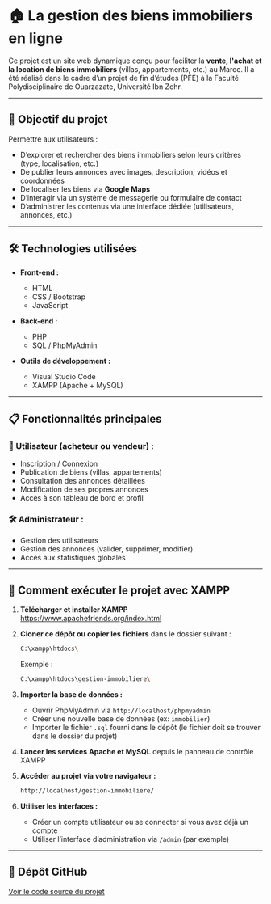 # 🏠 La gestion des biens immobiliers en ligne

Ce projet est un site web dynamique conçu pour faciliter la **vente, l'achat et la location de biens immobiliers** (villas, appartements, etc.) au Maroc. Il a été réalisé dans le cadre d’un projet de fin d’études (PFE) à la Faculté Polydisciplinaire de Ouarzazate, Université Ibn Zohr.

---

## 📌 Objectif du projet

Permettre aux utilisateurs :
- D’explorer et rechercher des biens immobiliers selon leurs critères (type, localisation, etc.)
- De publier leurs annonces avec images, description, vidéos et coordonnées
- De localiser les biens via **Google Maps**
- D’interagir via un système de messagerie ou formulaire de contact
- D’administrer les contenus via une interface dédiée (utilisateurs, annonces, etc.)

---

## 🛠️ Technologies utilisées

- **Front-end :**
  - HTML
  - CSS / Bootstrap
  - JavaScript

- **Back-end :**
  - PHP
  - SQL / PhpMyAdmin

- **Outils de développement :**
  - Visual Studio Code
  - XAMPP (Apache + MySQL)
 

---

## 📋 Fonctionnalités principales

### 👤 Utilisateur (acheteur ou vendeur) :
- Inscription / Connexion
- Publication de biens (villas, appartements)
- Consultation des annonces détaillées
- Modification de ses propres annonces
- Accès à son tableau de bord et profil

### 🛠️ Administrateur :
- Gestion des utilisateurs
- Gestion des annonces (valider, supprimer, modifier)
- Accès aux statistiques globales

---

## 🚀 Comment exécuter le projet avec XAMPP

1. **Télécharger et installer XAMPP**  
   https://www.apachefriends.org/index.html

2. **Cloner ce dépôt ou copier les fichiers** dans le dossier suivant :
   ```bash
   C:\xampp\htdocs\
   ```
   Exemple :  
   ```bash
   C:\xampp\htdocs\gestion-immobiliere\
   ```

3. **Importer la base de données :**
   - Ouvrir PhpMyAdmin via `http://localhost/phpmyadmin`
   - Créer une nouvelle base de données (ex: `immobilier`)
   - Importer le fichier `.sql` fourni dans le dépôt (le fichier doit se trouver dans le dossier du projet)

4. **Lancer les services Apache et MySQL** depuis le panneau de contrôle XAMPP

5. **Accéder au projet via votre navigateur :**  
   ```bash
   http://localhost/gestion-immobiliere/
   ```

6. **Utiliser les interfaces :**
   - Créer un compte utilisateur ou se connecter si vous avez déjà un compte
   - Utiliser l’interface d’administration via `/admin` (par exemple)

---

## 🔗 Dépôt GitHub

[Voir le code source du projet](https://github.com/OuzzikiLhoussaine/La-gestion-des-biens-immobiliers-en-ligne.git)
